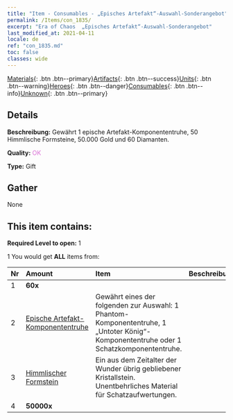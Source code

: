 ```yaml
---
title: "Item - Consumables - „Episches Artefakt“-Auswahl-Sonderangebot"
permalink: /Items/con_1835/
excerpt: "Era of Chaos  „Episches Artefakt“-Auswahl-Sonderangebot"
last_modified_at: 2021-04-11
locale: de
ref: "con_1835.md"
toc: false
classes: wide
---
```

 [Materials](/de/Items/){: .btn .btn--primary}[Artifacts](/de/Items/Artifacts/){: .btn .btn--success}[Units](/de/Items/Units/){: .btn .btn--warning}[Heroes](/de/Items/Heroes/){: .btn .btn--danger}[Consumables](/de/Items/Consumables/){: .btn .btn--info}[Unknown](/de/Items/Unknown/){: .btn .btn--primary}

## Details
 **Beschreibung:** Gewährt 1 epische Artefakt-Komponententruhe, 50 Himmlische Formsteine, 50.000 Gold und 60 Diamanten.

 **Quality:** <span style="color: #DA70D6">OK</span>

 **Type:** Gift

## Gather

  None

## This item contains:

 **Required Level to open:** 1

 1 You would get **ALL** items  from:

  | Nr | Amount |     Item    | Beschreibung |
  |:---|:-------|:------------|:-----------:|
  | 1 |  **60x** | <i class="fas fa-gem"/> |  | 
  | 2 | [Epische Artefakt-Komponententruhe](/de/Items/con_1836/) | Gewährt eines der folgenden zur Auswahl: 1 Phantom-Komponententruhe, 1 „Untoter König“-Komponententruhe oder 1 Schatzkomponententruhe. | 
  | 3 | [Himmlischer Formstein](/de/Items/art_188/) | Ein aus dem Zeitalter der Wunder übrig gebliebener Kristallstein. Unentbehrliches Material für Schatzaufwertungen. | 
  | 4 |  **50000x** | <i class="fas fa-coins"/> |  | 
